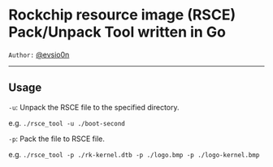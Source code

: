 # Rockchip resource image (RSCE) Pack/Unpack Tool written in Go

`Author:` [@evsio0n](https://evsio0n.com)

----


## Usage

`-u`: Unpack the RSCE file to the specified directory.

e.g. `./rsce_tool -u ./boot-second`

`-p`: Pack the file to RSCE file.

e.g. `./rsce_tool -p ./rk-kernel.dtb -p ./logo.bmp -p ./logo-kernel.bmp`

